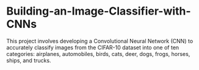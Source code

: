 # Building-an-Image-Classifier-with-CNNs
This project involves developing a Convolutional Neural Network (CNN) to accurately classify images from the CIFAR-10 dataset into one of ten categories: airplanes, automobiles, birds, cats, deer, dogs, frogs, horses, ships, and trucks.
